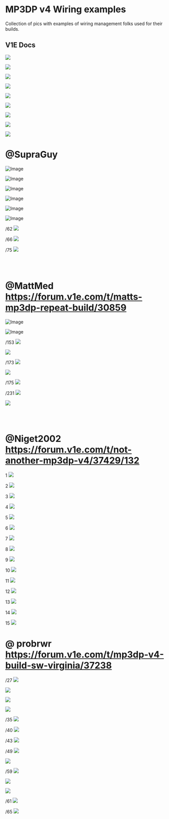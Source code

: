 # MP3DP v4 Wiring examples

Collection of pics with examples of wiring management folks used for their builds.

## V1E Docs

![](https://docs.v1e.com/img/mp3dpv4/mp3dpv4_1.jpg)

![](https://docs.v1e.com/img/mp3dpv4/mp3dpv4_2.jpg)

![](https://docs.v1e.com/img/mp3dpv4/PXL_20230130_015435002.jpg)

![](https://docs.v1e.com/img/mp3dpv4/PXL_20230130_015441608.jpg)

![](https://docs.v1e.com/img/mp3dpv4/PXL_20230130_015502268.jpg)

![](https://docs.v1e.com/img/mp3dpv4/PXL_20230130_015512792.jpg)

![](https://docs.v1e.com/img/mp3dpv4/PXL_20230130_015643044.jpg)

![](https://docs.v1e.com/img/mp3dpv4/PXL_20230130_015632259.jpg)

![](https://docs.v1e.com/img/mp3dpv4/PXL_20230130_015521765.jpg)





# @SupraGuy 

![Image](https://us2.dh-cdn.net/uploads/db5587/original/3X/7/a/7a8013c02dfd10121993a10283dc66699d962142.jpeg)

![Image](https://us2.dh-cdn.net/uploads/db5587/original/3X/5/b/5b72f9c3e4cde575d3da3f4820e86e7a71ea90f7.jpeg)

![Image](https://us2.dh-cdn.net/uploads/db5587/original/3X/e/c/ec2ccae07db3c013c59e9ac7a09c352bd973fc20.jpeg)

![Image](https://us2.dh-cdn.net/uploads/db5587/original/3X/b/2/b252e048d117f7402dba07c5de5834e622318d0d.jpeg)

![Image](https://us2.dh-cdn.net/uploads/db5587/original/3X/3/a/3ab98b98097b38f439e411c7c9c9d7ff9063a11e.jpeg)

![Image](https://us2.dh-cdn.net/uploads/db5587/original/3X/0/3/03ead857727bf64cd13c934b1b8a6c62af687866.jpeg)

/62
![](https://us2.dh-cdn.net/uploads/db5587/original/3X/5/2/52390e736dfa90231fa1b0d9655eefa067360b73.jpeg)

/66 
![](https://forum.v1e.com/t/mp3dp-v4-build-plog/36010/66)

/75
![](https://us2.dh-cdn.net/uploads/db5587/original/3X/7/a/7a8013c02dfd10121993a10283dc66699d962142.jpeg)



<br/><br/>

# @MattMed https://forum.v1e.com/t/matts-mp3dp-repeat-build/30859

![Image](https://us2.dh-cdn.net/uploads/db5587/original/3X/9/d/9da23381521ee60a60a294f9f946c995810d7020.jpeg)

![Image](https://us2.dh-cdn.net/uploads/db5587/original/3X/5/2/520093ab9e1c41a37a131d9d09a618641cdefb90.jpeg) 

/153
![](https://us2.dh-cdn.net/uploads/db5587/original/3X/4/f/4f639d66ae5d8696908687e9f55c2671183cd26d.jpeg)

![](https://us2.dh-cdn.net/uploads/db5587/original/3X/8/b/8b08a214c7c5dd5ab522b016716c866d9c271bd3.jpeg)

/173
![](https://us2.dh-cdn.net/uploads/db5587/original/3X/b/2/b2d14f84805cf260d9c1c2208ad2db44043677e6.jpeg)

![](https://us2.dh-cdn.net/uploads/db5587/original/3X/2/a/2ace9290ed0730fa04cebb25f917bfffeb8e89b1.jpeg)

/175
![](https://us2.dh-cdn.net/uploads/db5587/original/3X/e/0/e0bb4ee28c6b3698e32d11683f0b6f915ffee5b9.jpeg)

/231
![](https://us2.dh-cdn.net/uploads/db5587/original/3X/5/5/552d0d9456e9fcf8b97efb74e6c48d4fc1e7a437.jpeg)

![](https://us2.dh-cdn.net/uploads/db5587/original/3X/a/0/a07794d72871846f04a1912bca93dac40f1c072d.jpeg)


<br/><br/>

# @Niget2002 https://forum.v1e.com/t/not-another-mp3dp-v4/37429/132

1
![](https://us2.dh-cdn.net/uploads/db5587/original/3X/9/1/911b6d112ab08efef9ff4030d7b7bb858bce3dc9.jpeg)


2
![](https://us2.dh-cdn.net/uploads/db5587/original/3X/0/6/06df1675a419fd830e0a7c7be06e70bbcd21b7bf.jpeg)

3
![](https://us2.dh-cdn.net/uploads/db5587/original/3X/e/d/edb7a8ffc6f147e110c7d07e872dffac7513b1d3.jpeg)

4
![](https://us2.dh-cdn.net/uploads/db5587/original/3X/a/4/a4bbd246e4a94842f8cc2b7e466b49745252381e.jpeg)

5
![](https://us2.dh-cdn.net/uploads/db5587/original/3X/b/3/b3a92fa093dee8f00d39ae07b9a64396d8a1976c.jpeg)

6
![](https://us2.dh-cdn.net/uploads/db5587/original/3X/7/7/77ef423cf6997fb3a9275d6b9e41778b174c96c8.jpeg)


7
![](https://us2.dh-cdn.net/uploads/db5587/original/3X/3/0/30615b7ff8c007a07e2b584a135fb736860c2615.jpeg)

8
![](https://us2.dh-cdn.net/uploads/db5587/original/3X/e/4/e45a46984fdc2f7c0ef5b1f0ff54db05ed0f5749.jpeg)

9
![](https://us2.dh-cdn.net/uploads/db5587/original/3X/6/3/6302b825346d6c3add666c684d3f438e5f3ddf14.jpeg)

10
![](https://us2.dh-cdn.net/uploads/db5587/original/3X/c/8/c8241cbb58b5aaa28202ee36832ca77430050d16.jpeg)

11
![](https://us2.dh-cdn.net/uploads/db5587/original/3X/6/6/66e36064c48129bb7e02b36e998c5bc64bc88a7e.jpeg)

12
![](https://us2.dh-cdn.net/uploads/db5587/original/3X/0/6/06df381b9ac65eb8e3765c1b632efaad8264035e.jpeg)

13
![](https://us2.dh-cdn.net/uploads/db5587/original/3X/0/d/0d456822e0672be93607bf2fcf2cb934522cc516.jpeg)

14
![](https://us2.dh-cdn.net/uploads/db5587/original/3X/f/f/ff4fb1245e77c429537fc9dd610b91fa4893af05.jpeg)

15
![](https://us2.dh-cdn.net/uploads/db5587/original/3X/7/6/764cd7e8e062733314552ce802bdfa0b8e77caaf.jpeg)



# @ probrwr https://forum.v1e.com/t/mp3dp-v4-build-sw-virginia/37238

/27
![](https://us2.dh-cdn.net/uploads/db5587/original/3X/0/e/0e34e11dc39e2cad5d9358e9831983fda9c89a80.jpeg)

![](https://us2.dh-cdn.net/uploads/db5587/original/3X/5/c/5c5477c1d4deb8fe4e7ae62427f2e85b6723f3e8.jpeg)

![](https://us2.dh-cdn.net/uploads/db5587/original/3X/4/3/43902eddf27c7148db408914dcd63e5c97a438cc.jpeg)

![](https://us2.dh-cdn.net/uploads/db5587/original/3X/f/e/fe8e5b386382e58e009c5cee382df2033c37d2e1.jpeg)

/35
![](https://us2.dh-cdn.net/uploads/db5587/original/3X/8/7/87d49ad8379b67d87c4e1d42a84c969dc67b2f0e.jpeg)

/40 
![](https://us2.dh-cdn.net/uploads/db5587/original/3X/a/2/a276b13bf83506d55711874488c3f993efeb190e.jpeg)

/43
![](https://us2.dh-cdn.net/uploads/db5587/original/3X/0/a/0acc2846d072ee431cf71b48aba9f23c98744f11.jpeg)

/49
![](https://us2.dh-cdn.net/uploads/db5587/original/3X/b/3/b3a4632447a4c136d67a8ad36adaee1b51174ddc.jpeg)

![](https://us2.dh-cdn.net/uploads/db5587/original/3X/3/4/34054755cb4b583d89e039508ddf667188274f0b.jpeg)

/59
![](https://us2.dh-cdn.net/uploads/db5587/original/3X/1/6/16c64945abddf4ab25fac6d9926b86bc0cd6d28e.jpeg)

![](https://us2.dh-cdn.net/uploads/db5587/original/3X/c/f/cf2bdfd368c8bac6b255f018544883f2ee754cca.jpeg)

![](https://us2.dh-cdn.net/uploads/db5587/original/3X/1/7/17d838d706ef491cae427c1fcdae8f44502a7eda.jpeg)

/61
![](https://us2.dh-cdn.net/uploads/db5587/original/3X/a/5/a5f429f9c79c9324fe76a71a021f3ab86738d94b.jpeg)

/65
![](https://us2.dh-cdn.net/uploads/db5587/original/3X/7/6/76593cd1fa2c649de0cc3babdac3822e2f7cda86.jpeg)

